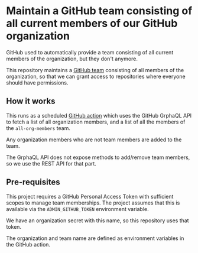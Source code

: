 # Maintain a GitHub team consisting of all current members of our GitHub organization

GitHub used to automatically provide a team consisting of all current members of the organization, but they don't anymore.

This repository maintains a [GitHub team](https://github.com/orgs/ministryofjustice/teams/all-org-members) consisting of all members of the organization, so that we can grant access to repositories where everyone should have permissions.

## How it works

This runs as a scheduled [GitHub action](./github/workflows/add-missing-members.yml) which uses the GitHub GrphaQL API to fetch a list of all organization members, and a list of all the members of the `all-org-members` team.

Any organization members who are not team members are added to the team.

The GrphaQL API does not expose methods to add/remove team members, so we use the REST API for that part.

## Pre-requisites

This project requires a GitHub Personal Access Token with sufficient scopes to manage team memberships. The project assumes that this is available via the `ADMIN_GITHUB_TOKEN` environment variable.

We have an organization secret with this name, so this repository uses that token.

The organization and team name are defined as environment variables in the GitHub action.
